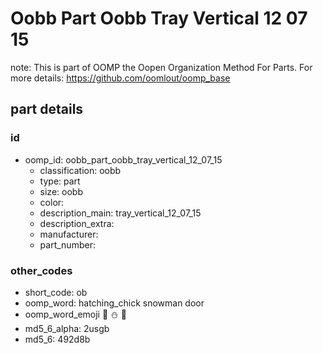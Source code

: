 # Oobb Part Oobb Tray Vertical 12 07 15  

note: This is part of OOMP the Oopen Organization Method For Parts. For more details: https://github.com/oomlout/oomp_base

##  part details





### id
* oomp_id: oobb_part_oobb_tray_vertical_12_07_15
  * classification: oobb
  * type: part
  * size: oobb
  * color: 
  * description_main: tray_vertical_12_07_15
  * description_extra: 
  * manufacturer: 
  * part_number: 

### other_codes
* short_code: ob
* oomp_word: hatching_chick snowman door
* oomp_word_emoji :hatching_chick: :snowman: :door:
* md5_6_alpha: 2usgb
* md5_6: 492d8b